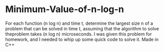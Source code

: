 # Minimum-Value-of-n-log-n
For each function (n log n) and time t, determine the largest size n of a problem that can be solved in time t, assuming that the algorithm to solve theproblem takes (n log n) microseconds.
I was given this problem for homework, and I needed to whip up some quick code to solve it.
Made in C++
